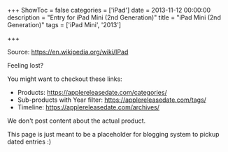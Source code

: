 +++
ShowToc = false
categories = ['iPad']
date = 2013-11-12 00:00:00
description = "Entry for iPad Mini (2nd Generation)"
title = "iPad Mini (2nd Generation)"
tags = ['iPad Mini', '2013']

+++

Source: https://en.wikipedia.org/wiki/IPad

Feeling lost?

You might want to checkout these links:
- Products: https://applereleasedate.com/categories/
- Sub-products with Year filter: https://applereleasedate.com/tags/
- Timeline: https://applereleasedate.com/archives/

We don't post content about the actual product. 



This page is just meant to be a placeholder for blogging system to pickup dated entries :)


